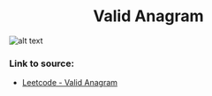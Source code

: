 <h1 align="center">Valid Anagram</h1>

![alt text](https://images2.imgbox.com/a1/5d/Kz014rPX_o.png?raw=true)

### Link to source: 
- <a href="https://leetcode.com/problems/valid-anagram/">Leetcode - Valid Anagram</a>
